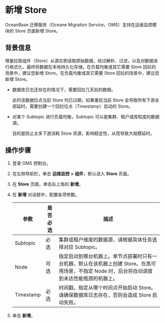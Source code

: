 # 新增 Store

OceanBase 迁移服务（Oceane Migration Service，OMS）支持在运维监控模块的 Store 页面新增 Store。

## 背景信息

增量拉取组件（Store）从源实例读取原始数据，经过解析、过滤，以及对数据进行格式化，最终将数据在本地持久化存储。在负载均衡或其它需要 Store 回拉的场景中，建议您新增 Store。在负载均衡或其它需要 Store 回拉的场景中，建议您新增 Store。

* 数据库日志还存在的情况下，需要回拉几天前的数据。

  此时该数据位点当前 Store 均已过期，如果重启当前 Store 会导致所有下游全部延时，需要创建一个回拉位点（Timestamp）启动的 Store。
  
* 对某个 Subtopic 进行负载均衡，Subtopic 可以是集群、租户或库粒度的数据源。

  目的是防止太多下游消耗 Store 资源，影响稳定性，从而导致大规模延时。

## 操作步骤

1. 登录 OMS 控制台。

2. 在左侧导航栏，单击 **运维监控** **\>** **组件**，默认进入 **Store** 页面。

3. 在 **Store** 页面，单击右上角的 **新增**。

4. 在 **新增** 对话框中，配置各项参数。

   |    参数     | 是否必选 |                                               描述                                               |
   |-----------|------|------------------------------------------------------------------------------------------------|
   | Subtopic  | 必选   | 集群或租户维度的数据源，请根据具体任务选择对应 Subtopic。                                                              |
   | Node      | 可选   | 指定启动到哪台机器上。单节点部署时只有一台机器，默认在该机器上创建 Store。在高可用场景，不指定 Node 时，后台将自动调度到未达性能瓶颈的机器上。 |
   | Timestamp | 必选   | 时间戳，指定从哪个时间点开始启动 Store。请确保数据库日志存在，否则会造成 Store 启动失败。                           |

5. 单击 **新增**。
